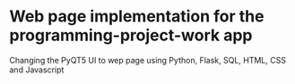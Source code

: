 # Web page implementation for the programming-project-work app

Changing the PyQT5 UI to wep page using Python, Flask, SQL, HTML, CSS and Javascript